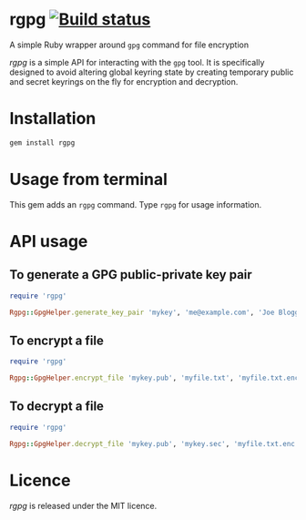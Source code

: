 # rgpg [![Build status](https://travis-ci.org/rcook/rgpg.png)](https://travis-ci.org/rcook/rgpg)

A simple Ruby wrapper around `gpg` command for file encryption

_rgpg_ is a simple API for interacting with the `gpg` tool. It is specifically designed to avoid altering global keyring state by creating temporary public and secret keyrings on the fly for encryption and decryption.

# Installation

```bash
gem install rgpg
```

# Usage from terminal

This gem adds an `rgpg` command. Type `rgpg` for usage information.

# API usage

## To generate a GPG public-private key pair

```ruby
require 'rgpg'

Rgpg::GpgHelper.generate_key_pair 'mykey', 'me@example.com', 'Joe Bloggs'
```

## To encrypt a file

```ruby
require 'rgpg'

Rgpg::GpgHelper.encrypt_file 'mykey.pub', 'myfile.txt', 'myfile.txt.enc'
```

## To decrypt a file

```ruby
require 'rgpg'

Rgpg::GpgHelper.decrypt_file 'mykey.pub', 'mykey.sec', 'myfile.txt.enc', 'myfile.txt'
```

# Licence

_rgpg_ is released under the MIT licence.


